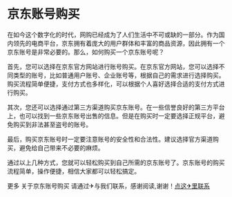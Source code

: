 # 京东账号购买

在如今这个数字化的时代，网购已经成为了人们生活中不可或缺的一部分。作为国内领先的电商平台，京东拥有着庞大的用户群体和丰富的商品资源，因此拥有一个京东账号是非常必要的。那么，如何购买一个京东账号呢？

首先，您可以选择在京东官方网站进行账号购买。在京东官方网站，您可以选择不同类型的账号，比如普通用户账号、企业账号等，根据自己的需求进行选择购买。购买流程简单便捷，支付方式也多样化，可以根据个人喜好选择合适的支付方式进行购买。

其次，您还可以选择通过第三方渠道购买京东账号。在一些信誉良好的第三方平台上，也可以找到一些京东账号出售的信息。但是在购买时一定要选择正规平台，避免购买到非法甚至盗号的账号。

最后，购买京东账号时一定要注意账号的安全性和合法性。建议选择官方渠道购买，避免给自己带来不必要的麻烦。

通过以上几种方式，您就可以轻松购买到自己所需的京东账号了。京东账号的购买流程简单，操作便捷，相信大家都可以轻松搞定。

更多 关于京东账号购买 请通过✈与我们联系，感谢阅读,谢谢！[点这✈里联系](https://abc.k02.cc)
